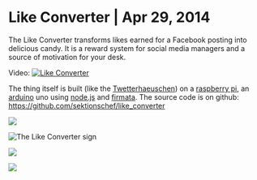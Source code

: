 # Like Converter | Apr 29, 2014

The Like Converter transforms likes earned for a Facebook posting into delicious candy. It is a reward system for social media managers and a source of motivation for your desk.

Video: [![Like Converter](http://img.youtube.com/vi/qcssBxjWfE8/0.jpg)](http://www.youtube.com/watch?v=qcssBxjWfE8 "Like Converter")

The thing itself is built (like the [Twetterhaeuschen](http://digit.alitility.com/tutori-alitility/twetterhauschen/ "Twetterhäuschen")) on a [raspberry pi](http://www.raspberrypi.org/ "raspberry pi"), an [arduino](http://www.arduino.cc/) uno using [node.js](http://nodejs.org/) and [firmata](http://arduino.cc/en/reference/firmata). The source code is on github: <https://github.com/sektionschef/like_converter>

![](../images/like_converter//P1060877-150x150.jpg)

![The Like Converter sign](../images/like_converter//P1060880-150x150.jpg)

![](../images/like_converter//P1060883-150x150.jpg)

![](../images/like_converter//P1060893-150x150.jpg)
